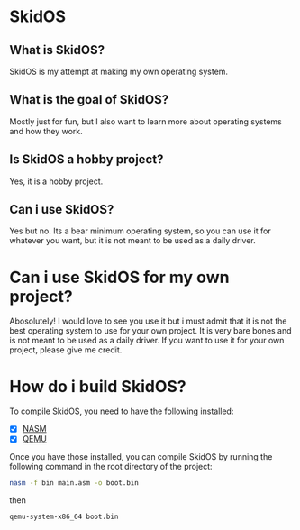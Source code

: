 # SkidOS

## What is SkidOS?

SkidOS is my attempt at making my own operating system.

## What is the goal of SkidOS?

Mostly just for fun, but I also want to learn more about operating systems and how they work.

## Is SkidOS a hobby project?

Yes, it is a hobby project.

## Can i use SkidOS?

Yes but no. Its a bear minimum operating system, so you can use it for whatever you want, but it is not meant to be used as a daily driver.

# Can i use SkidOS for my own project?

Abosolutely! I would love to see you use it but i must admit that it is not the best operating system to use for your own project. It is very bare bones and is not meant to be used as a daily driver. If you want to use it for your own project, please give me credit.

# How do i build SkidOS?

To compile SkidOS, you need to have the following installed:

- [x] [NASM](https://www.nasm.us/)
- [x] [QEMU](https://www.qemu.org/)

Once you have those installed, you can compile SkidOS by running the following command in the root directory of the project:

```bash
nasm -f bin main.asm -o boot.bin
```

then

```bash
qemu-system-x86_64 boot.bin
```
